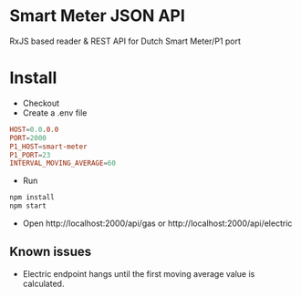 # Smart Meter JSON API

RxJS based reader & REST API for Dutch Smart Meter/P1 port

# Install

- Checkout
- Create a .env file

```conf
HOST=0.0.0.0
PORT=2000
P1_HOST=smart-meter
P1_PORT=23
INTERVAL_MOVING_AVERAGE=60
```

- Run

```sh
npm install
npm start
```

- Open http://localhost:2000/api/gas or http://localhost:2000/api/electric

## Known issues

- Electric endpoint hangs until the first moving average value is calculated.
